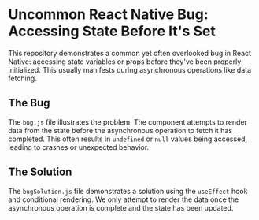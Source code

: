 # Uncommon React Native Bug: Accessing State Before It's Set

This repository demonstrates a common yet often overlooked bug in React Native: accessing state variables or props before they've been properly initialized.  This usually manifests during asynchronous operations like data fetching.

## The Bug

The `bug.js` file illustrates the problem. The component attempts to render data from the state before the asynchronous operation to fetch it has completed. This often results in `undefined` or `null` values being accessed, leading to crashes or unexpected behavior.

## The Solution

The `bugSolution.js` file demonstrates a solution using the `useEffect` hook and conditional rendering.  We only attempt to render the data once the asynchronous operation is complete and the state has been updated.